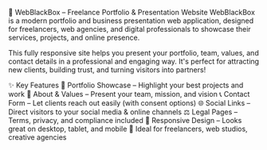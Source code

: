 🖤 WebBlackBox – Freelance Portfolio & Presentation Website
WebBlackBox is a modern portfolio and business presentation web application, designed for freelancers, web agencies, and digital professionals to showcase their services, projects, and online presence.



This fully responsive site helps you present your portfolio, team, values, and contact details in a professional and engaging way.
It's perfect for attracting new clients, building trust, and turning visitors into partners!




✨ Key Features
📁 Portfolio Showcase – Highlight your best projects and work
📝 About & Values – Present your team, mission, and vision
📞 Contact Form – Let clients reach out easily (with consent options)
🌐 Social Links – Direct visitors to your social media & online channels
⚖️ Legal Pages – Terms, privacy, and compliance included
📱 Responsive Design – Looks great on desktop, tablet, and mobile
👤 Ideal for freelancers, web studios, creative agencies
